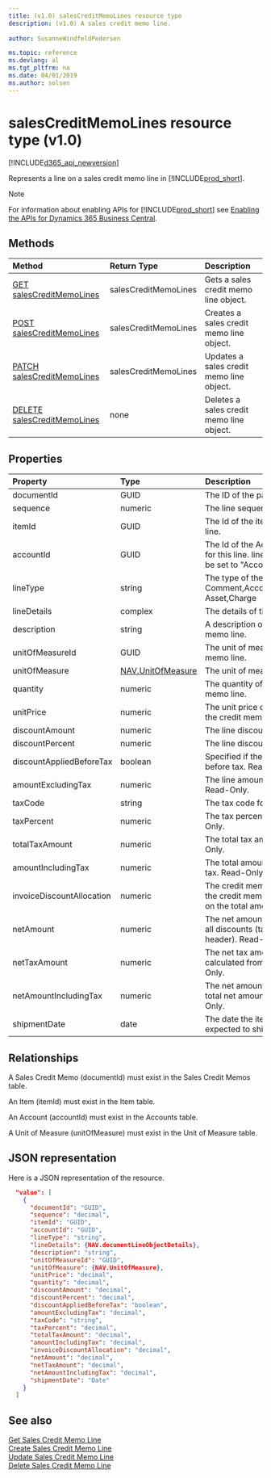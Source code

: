 ```yaml
---
title: (v1.0) salesCreditMemoLines resource type
description: (v1.0) A sales credit memo line. 
 
author: SusanneWindfeldPedersen

ms.topic: reference
ms.devlang: al
ms.tgt_pltfrm: na
ms.date: 04/01/2019
ms.author: solsen
---
```


# salesCreditMemoLines resource type (v1.0)

[!INCLUDE[d365_api_newversion](../../../includes/d365_api_newversion.md)]

Represents a line on a sales credit memo line in [!INCLUDE[prod_short](../../../includes/prod_short.md)].

> [!NOTE]  
> For information about enabling APIs for [!INCLUDE[prod_short](../../../includes/prod_short.md)] see [Enabling the APIs for Dynamics 365 Business Central](../enabling-apis-for-dynamics-nav.md).

## Methods

| Method       | Return Type  |Description|
|:---------------|:--------|:----------|
|[GET salesCreditMemoLines](../api/dynamics_salescreditmemoline_get.md)|salesCreditMemoLines|Gets a sales credit memo line object.|
|[POST salesCreditMemoLines](../api/dynamics_create_salescreditmemoline.md)|salesCreditMemoLines|Creates a sales credit memo line object.|
|[PATCH salesCreditMemoLines](../api/dynamics_salescreditmemoline_update.md)|salesCreditMemoLines|Updates a sales credit memo line object.|
|[DELETE salesCreditMemoLines](../api/dynamics_salescreditmemoline_delete.md)|none   |Deletes a sales credit memo line object.|

## Properties

| Property     | Type   |Description|
|:---------------|:--------|:----------|
|documentId|GUID|The ID of the parent credit memo.|
|sequence|numeric|The line sequence number.|
|itemId|GUID|The Id of the item in the credit memo line.|
|accountId|GUID|The Id of the Account that will be used for this line. lineType will automatically be set to "Account" if this is set.|
|lineType|string|The type of the line. Can be Comment,Account,Item,Resource,Fixed Asset,Charge|
|lineDetails|complex|The details of the line.|
|description|string|A description of the item in the credit memo line.|
|unitOfMeasureId|GUID|The unit of measure for the credit memo line.|
|unitOfMeasure|[NAV.UnitOfMeasure](../resources/dynamics_complextypes.md)|The unit of measure complex type.|
|quantity|numeric|The quantity of the item in the credit memo line.|
|unitPrice|numeric|The unit price of each individual item in the credit memo line.|
|discountAmount|numeric|The line discount amount.|
|discountPercent|numeric|The line discount percent.|
|discountAppliedBeforeTax|boolean|Specified if the discount is applied before tax. Read-Only.|
|amountExcludingTax|numeric|The line amount excluding the tax. Read-Only.|
|taxCode|string|The tax code for the line.|
|taxPercent|numeric|The tax percent for the line. Read-Only.|
|totalTaxAmount|numeric|The total tax amount for the line. Read-Only.|
|amountIncludingTax|numeric|The total amount for the line including tax. Read-Only.|
|invoiceDiscountAllocation|numeric|The credit memo discount allocation is the credit memo discount distributed on the total amount. Read-Only.|
|netAmount|numeric|The net amount is the amount including all discounts (taken from credit memo header). Read-Only.|
|netTaxAmount|numeric|The net tax amount is the tax amount calculated from net amount. Read-Only.|
|netAmountIncludingTax|numeric|The net amount including tax is the total net amount including tax. Read-Only.|
|shipmentDate|date|The date the item in the line is expected to ship.|

## Relationships
A Sales Credit Memo (documentId) must exist in the Sales Credit Memos table.

An Item (itemId) must exist in the Item table.

An Account (accountId) must exist in the Accounts table.

A Unit of Measure (unitOfMeasure) must exist in the Unit of Measure table.

## JSON representation

Here is a JSON representation of the resource.


```json
  "value": [
    {
      "documentId": "GUID",
      "sequence": "decimal",
      "itemId": "GUID",
      "accountId": "GUID",
      "lineType": "string",
      "lineDetails": {NAV.documentLineObjectDetails},
      "description": "string",
      "unitOfMeasureId": "GUID",
      "unitOfMeasure": {NAV.UnitOfMeasure},
      "unitPrice": "decimal",
      "quantity": "decimal",
      "discountAmount": "decimal",
      "discountPercent": "decimal",
      "discountAppliedBeforeTax": "boolean",
      "amountExcludingTax": "decimal",
      "taxCode": "string",
      "taxPercent": "decimal",
      "totalTaxAmount": "decimal",
      "amountIncludingTax": "decimal",
      "invoiceDiscountAllocation": "decimal",
      "netAmount": "decimal",
      "netTaxAmount": "decimal",
      "netAmountIncludingTax": "decimal",
      "shipmentDate": "Date"
    }
  ]
```

## See also

[Get Sales Credit Memo Line](../api/dynamics_salescreditmemoline_get.md)  
[Create Sales Credit Memo Line](../api/dynamics_create_salescreditmemoline.md)  
[Update Sales Credit Memo Line](../api/dynamics_salescreditmemoline_update.md)  
[Delete Sales Credit Memo Line](../api/dynamics_salescreditmemoline_delete.md)  